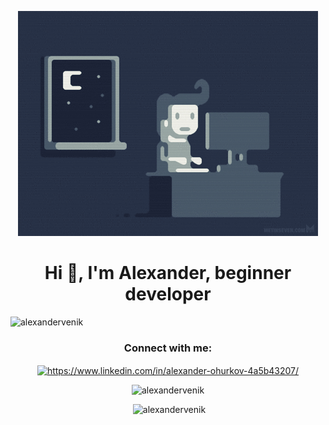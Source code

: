 <p align="center">
  <img src="https://github.com/AlexanderVenik/AlexanderVEnik/blob/main/assets/e426702edf874b181aced1e2fa5c6cde.gif" />
</p>

<h1 align="center">Hi 👋, I'm Alexander, beginner developer</h1>

<p align="left"> <img src="https://komarev.com/ghpvc/?username=alexandervenik&label=Profile%20views&color=0e75b6&style=flat" alt="alexandervenik" /> </p>

<h3 align="center">Connect with me:</h3>
<p align="center ">
<a href="https://linkedin.com/in/https://www.linkedin.com/in/alexander-ohurkov-4a5b43207/" target="blank"><img align="center" src="https://raw.githubusercontent.com/rahuldkjain/github-profile-readme-generator/master/src/images/icons/Social/linked-in-alt.svg" alt="https://www.linkedin.com/in/alexander-ohurkov-4a5b43207/" height="30" width="40" /></a>
</p>

<p align="center"><img src="https://github-readme-stats.vercel.app/api/top-langs?username=alexandervenik&show_icons=true&locale=en&layout=compact" alt="alexandervenik" /></p>

<p align="center">&nbsp;<img src="https://github-readme-stats.vercel.app/api?username=alexandervenik&show_icons=true&locale=en" alt="alexandervenik" /></p>